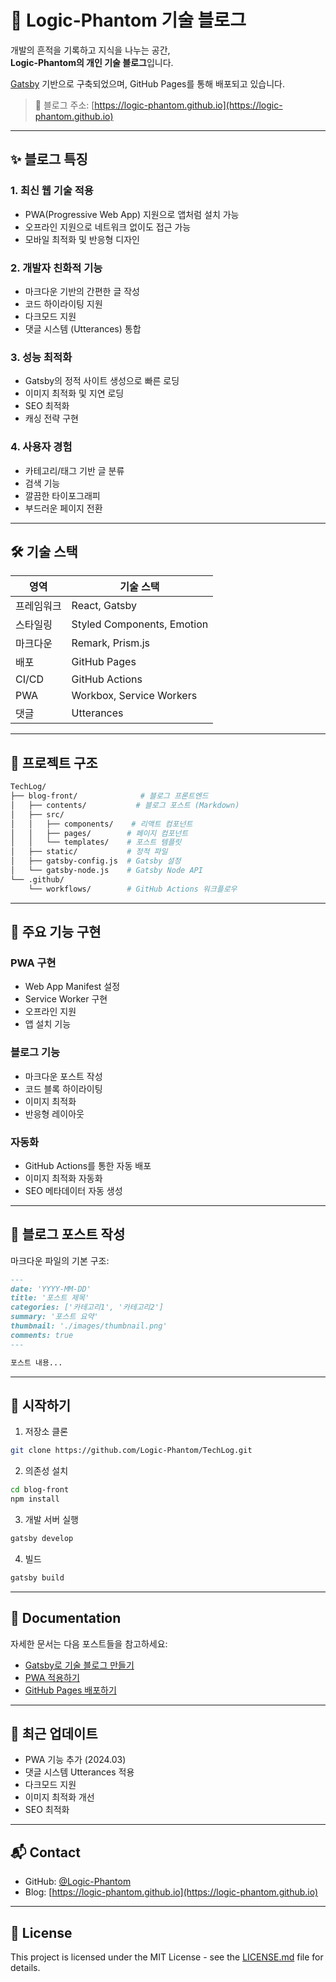 # 🚀 Logic-Phantom 기술 블로그

개발의 흔적을 기록하고 지식을 나누는 공간,  
**Logic-Phantom의 개인 기술 블로그**입니다.

[Gatsby](https://www.gatsbyjs.com/) 기반으로 구축되었으며, GitHub Pages를 통해 배포되고 있습니다.

> 📍 블로그 주소: [https://logic-phantom.github.io](https://logic-phantom.github.io)

---

## ✨ 블로그 특징

### 1. 최신 웹 기술 적용
- PWA(Progressive Web App) 지원으로 앱처럼 설치 가능
- 오프라인 지원으로 네트워크 없이도 접근 가능
- 모바일 최적화 및 반응형 디자인

### 2. 개발자 친화적 기능
- 마크다운 기반의 간편한 글 작성
- 코드 하이라이팅 지원
- 다크모드 지원
- 댓글 시스템 (Utterances) 통합

### 3. 성능 최적화
- Gatsby의 정적 사이트 생성으로 빠른 로딩
- 이미지 최적화 및 지연 로딩
- SEO 최적화
- 캐싱 전략 구현

### 4. 사용자 경험
- 카테고리/태그 기반 글 분류
- 검색 기능
- 깔끔한 타이포그래피
- 부드러운 페이지 전환

---

## 🛠 기술 스택

| 영역 | 기술 스택 |
|------|------------|
| 프레임워크 | React, Gatsby |
| 스타일링 | Styled Components, Emotion |
| 마크다운 | Remark, Prism.js |
| 배포 | GitHub Pages |
| CI/CD | GitHub Actions |
| PWA | Workbox, Service Workers |
| 댓글 | Utterances |

---

## 📁 프로젝트 구조

```bash
TechLog/
├── blog-front/              # 블로그 프론트엔드
│   ├── contents/           # 블로그 포스트 (Markdown)
│   ├── src/
│   │   ├── components/    # 리액트 컴포넌트
│   │   ├── pages/        # 페이지 컴포넌트
│   │   └── templates/    # 포스트 템플릿
│   ├── static/           # 정적 파일
│   ├── gatsby-config.js  # Gatsby 설정
│   └── gatsby-node.js    # Gatsby Node API
└── .github/
    └── workflows/        # GitHub Actions 워크플로우
```

---

## 🔧 주요 기능 구현

### PWA 구현
- Web App Manifest 설정
- Service Worker 구현
- 오프라인 지원
- 앱 설치 기능

### 블로그 기능
- 마크다운 포스트 작성
- 코드 블록 하이라이팅
- 이미지 최적화
- 반응형 레이아웃

### 자동화
- GitHub Actions를 통한 자동 배포
- 이미지 최적화 자동화
- SEO 메타데이터 자동 생성

---

## 📝 블로그 포스트 작성

마크다운 파일의 기본 구조:
```markdown
---
date: 'YYYY-MM-DD'
title: '포스트 제목'
categories: ['카테고리1', '카테고리2']
summary: '포스트 요약'
thumbnail: './images/thumbnail.png'
comments: true
---

포스트 내용...
```

---

## 🚀 시작하기

1. 저장소 클론
```bash
git clone https://github.com/Logic-Phantom/TechLog.git
```

2. 의존성 설치
```bash
cd blog-front
npm install
```

3. 개발 서버 실행
```bash
gatsby develop
```

4. 빌드
```bash
gatsby build
```

---

## 📘 Documentation

자세한 문서는 다음 포스트들을 참고하세요:
- [Gatsby로 기술 블로그 만들기](https://logic-phantom.github.io/gatsby)
- [PWA 적용하기](https://logic-phantom.github.io/pwa-implementation)
- [GitHub Pages 배포하기](https://logic-phantom.github.io/github-pages)

---

## 🔄 최근 업데이트

- PWA 기능 추가 (2024.03)
- 댓글 시스템 Utterances 적용
- 다크모드 지원
- 이미지 최적화 개선
- SEO 최적화

---

## 📬 Contact

- GitHub: [@Logic-Phantom](https://github.com/Logic-Phantom)
- Blog: [https://logic-phantom.github.io](https://logic-phantom.github.io)

---

## 📜 License

This project is licensed under the MIT License - see the [LICENSE.md](LICENSE.md) file for details.
